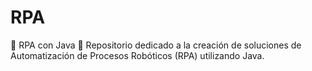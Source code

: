 # RPA
🚀 RPA con Java 🤖 Repositorio dedicado a la creación de soluciones de Automatización de Procesos Robóticos (RPA) utilizando Java. 
